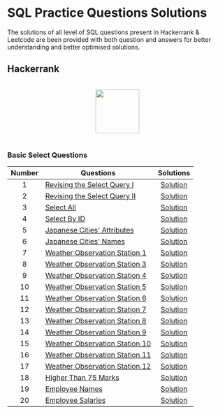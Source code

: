 # SQL Practice Questions Solutions

The solutions of all level of SQL questions present in Hackerrank & Leetcode are been provided with both question and answers for better understanding and better optimised solutions.

## Hackerrank

<p align="center">  
	<br>
	<a href="https://www.hackerrank.com/kshibarn">
        <img height=100 src="https://hrcdn.net/community-frontend/assets/brand/logo-new-white-green-a5cb16e0ae.svg"> 
    </a>
    <br>
    <br>
</p>

### Basic Select Questions

| Number | Questions | Solutions |
|:------:|------------|:---------:|
|   1    | [Revising the Select Query I](https://www.hackerrank.com/challenges/revising-the-select-query/problem) | [Solution](https://github.com/kshibarn/SQL-Practice-Questions/blob/master/Hackerrank/Basic%20Select/Revising_the_Select_Query_I.sql)
|   2    | [Revising the Select Query II](https://www.hackerrank.com/challenges/revising-the-select-query-2/problem) | [Solution](https://github.com/kshibarn/SQL-Practice-Questions/blob/master/Hackerrank/Basic%20Select/Revising_the_Select_Query_II.sql)
|   3    | [Select All](https://www.hackerrank.com/challenges/select-all-sql/problem) | [Solution](https://github.com/kshibarn/SQL-Practice-Questions/blob/master/Hackerrank/Basic%20Select/Select_All.sql)
|   4    | [Select By ID](https://www.hackerrank.com/challenges/select-by-id/problem) | [Solution](https://github.com/kshibarn/SQL-Practice-Questions/blob/master/Hackerrank/Basic%20Select/Select_By_ID.sql)
|   5    | [Japanese Cities' Attributes](https://www.hackerrank.com/challenges/japanese-cities-attributes/problem) | [Solution](https://github.com/kshibarn/SQL-Practice-Questions/blob/master/Hackerrank/Basic%20Select/Japanese_Cities_Attributes.sql)
|   6    | [Japanese Cities' Names](https://www.hackerrank.com/challenges/japanese-cities-name/problem) | [Solution](https://github.com/kshibarn/SQL-Practice-Questions/blob/master/Hackerrank/Basic%20Select/Japanese_Cities_Names.sql)
|   7    | [Weather Observation Station 1](https://www.hackerrank.com/challenges/weather-observation-station-1/problem) | [Solution](https://github.com/kshibarn/SQL-Practice-Questions/blob/master/Hackerrank/Basic%20Select/Weather_Observation_Station_1.sql)
|   8    | [Weather Observation Station 3](https://www.hackerrank.com/challenges/weather-observation-station-3/problem) | [Solution](https://github.com/kshibarn/SQL-Practice-Questions/blob/master/Hackerrank/Basic%20Select/Weather_Observation_Station_3.sql)
|   9    | [Weather Observation Station 4](https://www.hackerrank.com/challenges/weather-observation-station-4/problem) | [Solution](https://github.com/kshibarn/SQL-Practice-Questions/blob/master/Hackerrank/Basic%20Select/Weather_Observation_Station_4.sql)
|   10   | [Weather Observation Station 5](https://www.hackerrank.com/challenges/weather-observation-station-5/problem) | [Solution](https://github.com/kshibarn/SQL-Practice-Questions/blob/master/Hackerrank/Basic%20Select/Weather_Observation_Station_5.sql)
|   11   | [Weather Observation Station 6](https://www.hackerrank.com/challenges/weather-observation-station-6/problem) | [Solution](https://github.com/kshibarn/SQL-Practice-Questions/blob/master/Hackerrank/Basic%20Select/Weather_Observation_Station_6.sql)
|   12   | [Weather Observation Station 7](https://www.hackerrank.com/challenges/weather-observation-station-7/problem) | [Solution](https://github.com/kshibarn/SQL-Practice-Questions/blob/master/Hackerrank/Basic%20Select/Weather_Observation_Station_7.sql)
|   13   | [Weather Observation Station 8](https://www.hackerrank.com/challenges/weather-observation-station-8/problem) | [Solution](https://github.com/kshibarn/SQL-Practice-Questions/blob/master/Hackerrank/Basic%20Select/Weather_Observation_Station_8.sql)
|   14   | [Weather Observation Station 9](https://www.hackerrank.com/challenges/weather-observation-station-9/problem) | [Solution](https://github.com/kshibarn/SQL-Practice-Questions/blob/master/Hackerrank/Basic%20Select/Weather_Observation_Station_9.sql)
|   15   | [Weather Observation Station 10](https://www.hackerrank.com/challenges/weather-observation-station-10/problem) | [Solution](https://github.com/kshibarn/SQL-Practice-Questions/blob/master/Hackerrank/Basic%20Select/Weather_Observation_Station_10.sql)
|   16   | [Weather Observation Station 11](https://www.hackerrank.com/challenges/weather-observation-station-11/problem) | [Solution](https://github.com/kshibarn/SQL-Practice-Questions/blob/master/Hackerrank/Basic%20Select/Weather_Observation_Station_11.sql)
|   17   | [Weather Observation Station 12](https://www.hackerrank.com/challenges/weather-observation-station-12/problem) | [Solution](https://github.com/kshibarn/SQL-Practice-Questions/blob/master/Hackerrank/Basic%20Select/Weather_Observation_Station_12.sql)
|   18   | [Higher Than 75 Marks](https://www.hackerrank.com/challenges/more-than-75-marks/problem) | [Solution](https://github.com/kshibarn/SQL-Practice-Questions/blob/master/Hackerrank/Basic%20Select/Higher_Than_75_Marks.sql)
|   19   | [Employee Names](https://www.hackerrank.com/challenges/name-of-employees/problem) | [Solution](https://github.com/kshibarn/SQL-Practice-Questions/blob/master/Hackerrank/Basic%20Select/Employees_Names.sql)
|   20   | [Employee Salaries](https://www.hackerrank.com/challenges/salary-of-employees/problem) | [Solution](https://github.com/kshibarn/SQL-Practice-Questions/blob/master/Hackerrank/Basic%20Select/Employees_Salaries.sql)